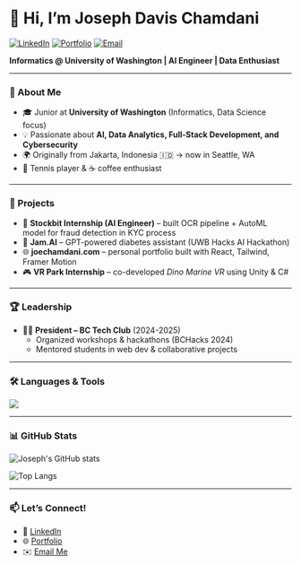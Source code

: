 # 👋 Hi, I’m Joseph Davis Chamdani  

[![LinkedIn](https://img.shields.io/badge/LinkedIn-blue?style=for-the-badge&logo=linkedin)](https://linkedin.com/in/joechamdani) 
[![Portfolio](https://img.shields.io/badge/Website-joechamdani.com-purple?style=for-the-badge&logo=vercel)](https://joechamdani.com)
[![Email](https://img.shields.io/badge/Email-red?style=for-the-badge&logo=gmail)](mailto:joseph.chamdani@gmail.com)  

**Informatics @ University of Washington | AI Engineer | Data Enthusiast**  

---

### 🌟 About Me
- 🎓 Junior at **University of Washington** (Informatics, Data Science focus)  
- 💡 Passionate about **AI, Data Analytics, Full-Stack Development, and Cybersecurity**  
- 🌍 Originally from Jakarta, Indonesia 🇮🇩 → now in Seattle, WA  
- 🎾 Tennis player & ☕ coffee enthusiast  

---

### 🚀 Projects
- 🔎 **Stockbit Internship (AI Engineer)** – built OCR pipeline + AutoML model for fraud detection in KYC process  
- 🤖 **Jam.AI** – GPT-powered diabetes assistant (UWB Hacks AI Hackathon)  
- 🌐 **joechamdani.com** – personal portfolio built with React, Tailwind, Framer Motion  
- 🎮 **VR Park Internship** – co-developed *Dino Marine VR* using Unity & C#  

---

### 🏆 Leadership
- 👨‍💻 **President – BC Tech Club** (2024-2025)  
   - Organized workshops & hackathons (BCHacks 2024)  
   - Mentored students in web dev & collaborative projects  
---

### 🛠️ Languages & Tools
<p>
  <img src="https://skillicons.dev/icons?i=python,js,ts,html,css,react,nodejs,java,r,mysql,c,git,figma,unity,big query" />
</p>

---

### 📊 GitHub Stats
![Joseph's GitHub stats](https://github-readme-stats.vercel.app/api?username=joechamdani&show_icons=true&theme=tokyonight)

![Top Langs](https://github-readme-stats.vercel.app/api/top-langs/?username=joechamdani&layout=compact&theme=tokyonight)

---

### 📫 Let’s Connect!
- 💼 [LinkedIn](https://linkedin.com/in/joechamdani)  
- 🌐 [Portfolio](https://joechamdani.com)  
- ✉️ [Email Me](mailto:joseph.chamdani@gmail.com)  
